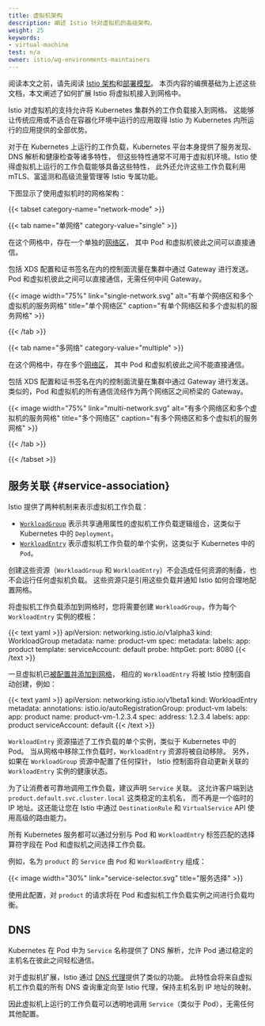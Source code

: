 ```yaml
---
title: 虚拟机架构
description: 阐述 Istio 针对虚拟机的高级架构。
weight: 25
keywords:
- virtual-machine
test: n/a
owner: istio/wg-environments-maintainers
---
```


阅读本文之前，请先阅读 [Istio 架构](/zh/docs/ops/deployment/architecture/)和[部署模型](/zh/docs/ops/deployment/deployment-models/)。
本页内容的编撰基础为上述这些文档，本文阐述了如何扩展 Istio 将虚拟机接入到网格中。

Istio 对虚拟机的支持允许将 Kubernetes 集群外的工作负载接入到网格。
这能够让传统应用或不适合在容器化环境中运行的应用取得 Istio 为 Kubernetes 内所运行的应用提供的全部优势。

对于在 Kubernetes 上运行的工作负载，Kubernetes 平台本身提供了服务发现、DNS 解析和健康检查等诸多特性，
但这些特性通常不可用于虚拟机环境。Istio 使得虚拟机上运行的工作负载能够具备这些特性，
此外还允许这些工作负载利用 mTLS、富遥测和高级流量管理等 Istio 专属功能。

下图显示了使用虚拟机时的网格架构：

{{< tabset category-name="network-mode" >}}

{{< tab name="单网络" category-value="single" >}}

在这个网格中，存在一个单独的[网络区](/zh/docs/ops/deployment/deployment-models/#network-models)，
其中 Pod 和虚拟机彼此之间可以直接通信。

包括 XDS 配置和证书签名在内的控制面流量在集群中通过 Gateway 进行发送。
Pod 和虚拟机彼此之间可以直接通信，无需任何中间 Gateway。

{{< image width="75%"
    link="single-network.svg"
    alt="有单个网络区和多个虚拟机的服务网格"
    title="单个网络区"
    caption="有单个网络区和多个虚拟机的服务网格"
    >}}

{{< /tab >}}

{{< tab name="多网络" category-value="multiple" >}}

在这个网格中，存在多个[网络区](/zh/docs/ops/deployment/deployment-models/#network-models)，
其中 Pod 和虚拟机彼此之间不能直接通信。

包括 XDS 配置和证书签名在内的控制面流量在集群中通过 Gateway 进行发送。
类似的，Pod 和虚拟机的所有通信流经作为两个网络区之间桥梁的 Gateway。

{{< image width="75%"
    link="multi-network.svg"
    alt="有多个网络区和多个虚拟机的服务网格"
    title="多个网络区"
    caption="有多个网络区和多个虚拟机的服务网格"
    >}}

{{< /tab >}}

{{< /tabset >}}

## 服务关联  {#service-association}

Istio 提供了两种机制来表示虚拟机工作负载：

* [`WorkloadGroup`](/zh/docs/reference/config/networking/workload-group/)
  表示共享通用属性的虚拟机工作负载逻辑组合，这类似于 Kubernetes 中的 `Deployment`。
* [`WorkloadEntry`](/zh/docs/reference/config/networking/workload-entry/)
  表示虚拟机工作负载的单个实例，这类似于 Kubernetes 中的 `Pod`。

创建这些资源（`WorkloadGroup` 和 `WorkloadEntry`）不会造成任何资源的制备，也不会运行任何虚拟机负载。
这些资源只是引用这些负载并通知 Istio 如何合理地配置网格。

将虚拟机工作负载添加到网格时，您将需要创建 `WorkloadGroup`，作为每个 `WorkloadEntry` 实例的模板：

{{< text yaml >}}
apiVersion: networking.istio.io/v1alpha3
kind: WorkloadGroup
metadata:
  name: product-vm
spec:
  metadata:
    labels:
      app: product
  template:
    serviceAccount: default
  probe:
    httpGet:
      port: 8080
{{< /text >}}

一旦虚拟机已[被配置并添加到网格](/zh/docs/setup/install/virtual-machine/#configure-the-virtual-machine)，
相应的 `WorkloadEntry` 将被 Istio 控制面自动创建，例如：

{{< text yaml >}}
apiVersion: networking.istio.io/v1beta1
kind: WorkloadEntry
metadata:
  annotations:
    istio.io/autoRegistrationGroup: product-vm
  labels:
    app: product
  name: product-vm-1.2.3.4
spec:
  address: 1.2.3.4
  labels:
    app: product
  serviceAccount: default
{{< /text >}}

`WorkloadEntry` 资源描述了工作负载的单个实例，类似于 Kubernetes 中的 Pod。
当从网格中移除工作负载时，`WorkloadEntry` 资源将被自动移除。
另外，如果在 `WorkloadGroup` 资源中配置了任何探针，
Istio 控制面将自动更新关联的 `WorkloadEntry` 实例的健康状态。

为了让消费者可靠地调用工作负载，建议声明 `Service` 关联。
这允许客户端到达 `product.default.svc.cluster.local` 这类稳定的主机名，
而不再是一个临时的 IP 地址。这还能让您在 Istio 中通过 `DestinationRule`
和 `VirtualService` API 使用高级的路由能力。

所有 Kubernetes 服务都可以通过分别与 Pod 和 `WorkloadEntry`
标签匹配的选择算符字段在 Pod 和虚拟机之间选择工作负载。

例如，名为 `product` 的 `Service` 由 `Pod` 和 `WorkloadEntry` 组成：

{{< image width="30%"
    link="service-selector.svg"
    title="服务选择"
    >}}

使用此配置，对 `product` 的请求将在 Pod 和虚拟机工作负载实例之间进行负载均衡。

## DNS

Kubernetes 在 Pod 中为 `Service` 名称提供了 DNS 解析，允许 Pod 通过稳定的主机名在彼此之间轻松通信。

对于虚拟机扩展，Istio 通过 [DNS 代理](/zh/docs/ops/configuration/traffic-management/dns-proxy/)提供了类似的功能。
此特性会将来自虚拟机工作负载的所有 DNS 查询重定向至 Istio 代理，保持主机名到 IP 地址的映射。

因此虚拟机上运行的工作负载可以透明地调用 `Service`（类似于 Pod），无需任何其他配置。
